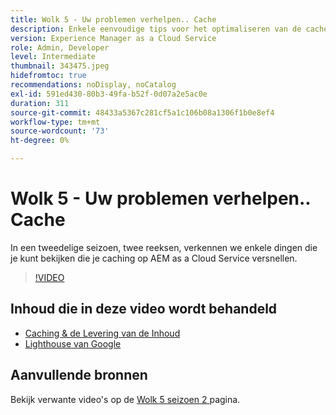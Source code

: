 ```yaml
---
title: Wolk 5 - Uw problemen verhelpen.. Cache
description: Enkele eenvoudige tips voor het optimaliseren van de cache en het versnellen van uw site
version: Experience Manager as a Cloud Service
role: Admin, Developer
level: Intermediate
thumbnail: 343475.jpeg
hidefromtoc: true
recommendations: noDisplay, noCatalog
exl-id: 591ed430-80b3-49fa-b52f-0d07a2e5ac0e
duration: 311
source-git-commit: 48433a5367c281cf5a1c106b08a1306f1b0e8ef4
workflow-type: tm+mt
source-wordcount: '73'
ht-degree: 0%

---
```


# Wolk 5 - Uw problemen verhelpen.. Cache

In een tweedelige seizoen, twee reeksen, verkennen we enkele dingen die je kunt bekijken die je caching op AEM as a Cloud Service versnellen.

>[!VIDEO](https://video.tv.adobe.com/v/343475?quality=12&learn=on)

## Inhoud die in deze video wordt behandeld

+ [ Caching &amp; de Levering van de Inhoud ](https://experienceleague.adobe.com/docs/experience-manager-cloud-service/content/implementing/content-delivery/caching.html?lang=nl-NL)
+ [ Lighthouse van Google ](https://developers.google.com/web/tools/lighthouse)

## Aanvullende bronnen

Bekijk verwante video&#39;s op de [ Wolk 5 seizoen 2 ](../cloud5-season-2.md) pagina.
